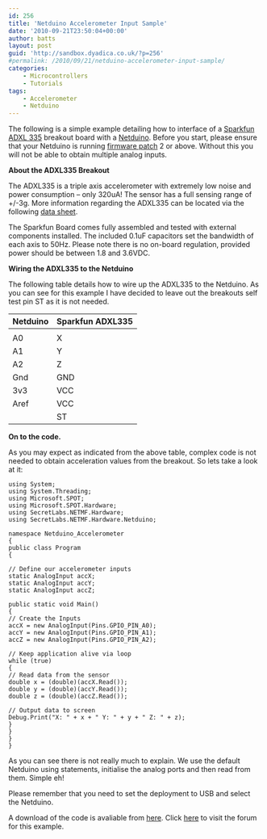 ```yaml
---
id: 256
title: 'Netduino Accelerometer Input Sample'
date: '2010-09-21T23:50:04+00:00'
author: batts
layout: post
guid: 'http://sandbox.dyadica.co.uk/?p=256'
#permalink: /2010/09/21/netduino-accelerometer-input-sample/
categories:
    - Microcontrollers
    - Tutorials
tags:
    - Accelerometer
    - Netduino
---
```


The following is a simple example detailing how to interface of a [Sparkfun ADXL 335](http://www.sparkfun.com/commerce/product_info.php?products_id=9269 "Sparkfun ADXL335") breakout board with a [Netduino](http://netduino.com/ "netduino.com"). Before you start, please ensure that your Netduino is running [firmware patch](http://forums.netduino.com/index.php?/topic/480-netduino-firmware-v410-patch-4/ "Netduino firmware patch") 2 or above. Without this you will not be able to obtain multiple analog inputs.

**About the ADXL335 Breakout**

The ADXL335 is a triple axis accelerometer with extremely low noise and power consumption – only 320uA! The sensor has a full sensing range of +/-3g. More information regarding the ADXL335 can be located via the following [data sheet](http://www.sparkfun.com/datasheets/Components/SMD/adxl335.pdf "ADXL335 Data Sheet - Sparkfun").

The Sparkfun Board comes fully assembled and tested with external components installed. The included 0.1uF capacitors set the bandwidth of each axis to 50Hz. Please note there is no on-board regulation, provided power should be between 1.8 and 3.6VDC.

**Wiring the ADXL335 to the Netduino**

The following table details how to wire up the ADXL335 to the Netduino. As you can see for this example I have decided to leave out the breakouts self test pin ST as it is not needed.

| **Netduino** | **Sparkfun ADXL335** |
|---|---|
|  |  |
| A0 | X |
| A1 | Y |
| A2 | Z |
| Gnd | GND |
| 3v3 | VCC |
| Aref | VCC |
|  | ST |

**On to the code.**

As you may expect as indicated from the above table, complex code is not needed to obtain acceleration values from the breakout. So lets take a look at it:

```
using System;
using System.Threading;
using Microsoft.SPOT;
using Microsoft.SPOT.Hardware;
using SecretLabs.NETMF.Hardware;
using SecretLabs.NETMF.Hardware.Netduino;

namespace Netduino_Accelerometer
{
public class Program
{

// Define our accelerometer inputs
static AnalogInput accX;
static AnalogInput accY;
static AnalogInput accZ;

public static void Main()
{
// Create the Inputs
accX = new AnalogInput(Pins.GPIO_PIN_A0);
accY = new AnalogInput(Pins.GPIO_PIN_A1);
accZ = new AnalogInput(Pins.GPIO_PIN_A2);

// Keep application alive via loop
while (true)
{
// Read data from the sensor
double x = (double)(accX.Read());
double y = (double)(accY.Read());
double z = (double)(accZ.Read());

// Output data to screen
Debug.Print("X: " + x + " Y: " + y + " Z: " + z);
}
}
}
}
```

As you can see there is not really much to explain. We use the default Netduino using statements, initialise the analog ports and then read from them. Simple eh!

Please remember that you need to set the deployment to USB and select the Netduino.

A download of the code is avaliable from [here](http://www.dyadica.net/wp-content/uploads/2010/10/Netduino_Accelerometer.zip "Netduino Accelerometer Sample"). Click [here](http://www.dyadica.net/forums/forum.php?id=7 "Forum for this posting") to visit the forum for this example.